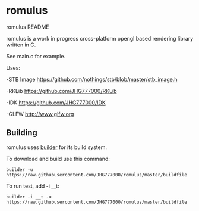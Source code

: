 romulus
=====
romulus README

romulus is a work in progress cross-platform opengl based rendering library written in C.

See main.c for example.

Uses:

 -STB Image https://github.com/nothings/stb/blob/master/stb_image.h 

 -RKLib https://github.com/JHG777000/RKLib
 
 -IDK https://github.com/JHG777000/IDK

 -GLFW http://www.glfw.org
 
## Building

romulus uses [builder][1] for its build system.

[1]:https://github.com/JHG777000/builder

To download and build use this command:


	builder -u https://raw.githubusercontent.com/JHG777000/romulus/master/buildfile
	
To run test, add -i __t:

	builder -i __t -u https://raw.githubusercontent.com/JHG777000/romulus/master/buildfile